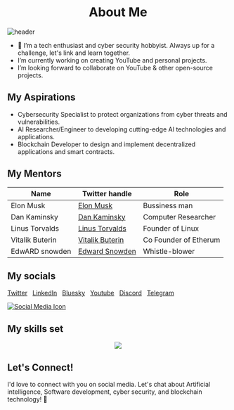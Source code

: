 <h1 style="text-align: center;">About Me</h1>                                             
  



![header](https://github.com/wekesaryan/wekesaryan/assets/113826742/4784760a-f1d6-4d3e-8b24-8b8f30e2ead9)

- 👀 I’m a tech enthusiast and cyber security hobbyist. Always up for a challenge, let's link and learn together.
- I’m currently working on creating YouTube and personal projects.
-  I’m looking forward to collaborate on YouTube & other open-source projects.


  ##  My Aspirations 
-  Cybersecurity Specialist to protect organizations from cyber threats and vulnerabilities.
-  AI Researcher/Engineer to developing cutting-edge AI technologies and applications.
-  Blockchain Developer to design and implement decentralized applications and smart contracts.

  ## My Mentors

|  Name           |   Twitter handle                                |  Role               |
|-----------------|-------------------------------------------------|---------------------|
| Elon Musk       | [Elon Musk](https://x.com/elonmusk)             | Bussiness man
| Dan Kaminsky    | [Dan Kaminsky](https://x.com/dakami)            | Computer Researcher
| Linus Torvalds  | [Linus Torvalds](https://x.com/Linus__Torvalds) | Founder of Linux
| Vitalik Buterin | [Vitalik Buterin](https://x.com/VitalikButerin) | Co Founder of Etherum
| EdwARD snowden  | [Edward Snowden](https://x.com/Snowden)         | Whistle-blower 
 
##  My socials
[Twitter](https://x.com/vex_ryan)  &nbsp;   [LinkedIn](https://linkedin.com/ryan-wekesa254)   &nbsp;   [Bluesky](https://bsky.app/profile/vexryan.bsky.social)   &nbsp; [Youtube](https://youtube.com/@thought_torrent)  &nbsp;  [Discord](https://discord.gg/jEQXeN4aTJ) &nbsp; [Telegram](https://t.me/techtrendskenya)                   
                                        
<a href="https://x.com/vex_ryan">
  <img src="images/twitter.svg" alt="Social Media Icon" width="ICON_WIDTH" height="ICON_HEIGHT">
</a>
                
  

 ##  My skills set                                                                                                                                                                                                        
<p align="center">
  <a href="https://skillicons.dev">
    <img src="https://skillicons.dev/icons?i=git,html,css,js,python,java,cs,go,rust,flutter,kotlin,react,solidity,wordpress,anaconda,kubernetes,docker,figma,blender,bash,firebase,mongodb,postgres,mysql" />
  </a>
</p>                    


## Let's Connect!
I'd love to connect with you on social media. Let's chat about Artificial intelligence, Software development, cyber security, and blockchain technology! 💬

  
